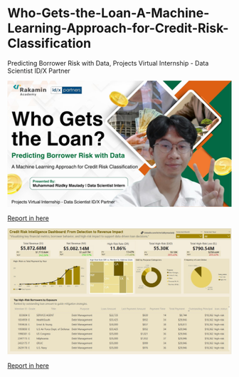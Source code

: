 # Who-Gets-the-Loan-A-Machine-Learning-Approach-for-Credit-Risk-Classification
Predicting Borrower Risk with Data, Projects Virtual Internship - Data Scientist ID/X Partner

![alt text](https://github.com/rizdkymaul/Who-Gets-the-Loan-A-Machine-Learning-Approach-for-Credit-Risk-Classification/blob/main/PBI%20-%20IDX%20PARTNER.jpg)

[Report in here](https://www.linkedin.com/posts/mrizdkymaulady_rakamin-x-idx-partner-pbi-final-task-portfolio-activity-7318463658332733440-IMuM?utm_source=share&utm_medium=member_desktop&rcm=ACoAAD0MxrEBqOp4JBwIZfTRGFJ1LlbPVPhJ16I)

![alt text](https://github.com/rizdkymaul/Who-Gets-the-Loan-A-Machine-Learning-Approach-for-Credit-Risk-Classification/blob/main/thumbnails_credit-risk-dashboard.jpg)

[Report in here](https://www.linkedin.com/feed/update/urn:li:activity:7323513492500598784/)
